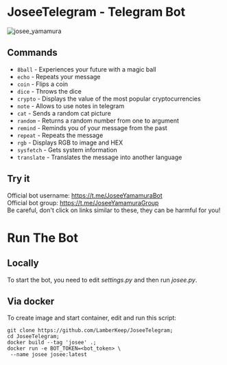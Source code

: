 # JoseeTelegram - Telegram Bot

![josee_yamamura](https://wallpapercave.com/wp/wp9333917.jpg)

## Commands

* ``8ball`` - Experiences your future with a magic ball
* ``echo`` - Repeats your message
* ``coin`` - Flips a coin
* ``dice`` - Throws the dice
* ``crypto`` - Displays the value of the most popular cryptocurrencies
* ``note`` - Allows to use notes in telegram
* ``cat`` - Sends a random cat picture
* ``random`` - Returns a random number from one to argument
* ``remind`` - Reminds you of your message from the past
* ``repeat`` - Repeats the message
* ``rgb`` - Displays RGB to image and HEX
* ``sysfetch`` - Gets system information
* ``translate`` - Translates the message into another language

## Try it

Official bot username: <https://t.me/JoseeYamamuraBot>  
Official bot group: <https://t.me/JoseeYamamuraGroup>  
Be careful, don't click on links similar to these, they can be harmful for you!

# Run The Bot

## Locally

To start the bot, you need to edit *settings.py* and then run *josee.py*.

## Via docker

To create image and start container, edit and run this script:

```
git clone https://github.com/LamberKeep/JoseeTelegram;
cd JoseeTelegram;
docker build --tag 'josee' .;
docker run -e BOT_TOKEN=<bot_token> \
 --name josee josee:latest
```